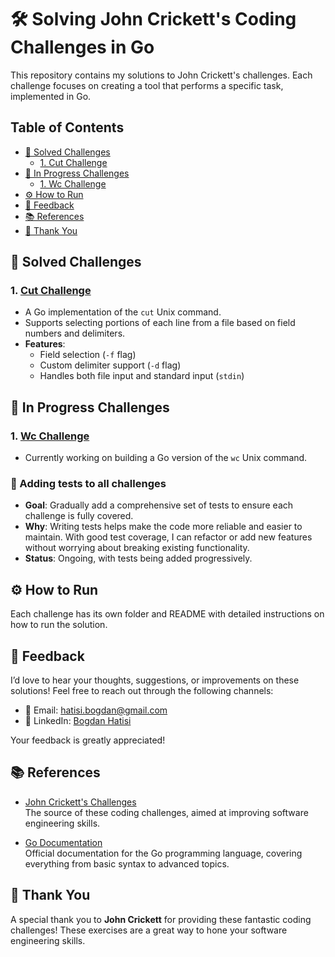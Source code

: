 <!-- TOC --><a name="-solving-john-cricketts-coding-challenges-in-go"></a>
# 🛠️ Solving John Crickett's Coding Challenges in Go

This repository contains my solutions to John Crickett's challenges. Each challenge focuses on creating a tool that performs a specific task, implemented in Go.

## Table of Contents

<!-- TOC start (generated with https://github.com/derlin/bitdowntoc) -->

- [📜 Solved Challenges](#-solved-challenges)
   * [1. Cut Challenge](#1-cut-challenge)
- [🚧 In Progress Challenges](#-in-progress-challenges)
   * [1. Wc Challenge](#1-wc-challenge)
- [⚙️ How to Run](#-how-to-run)
- [💬 Feedback](#-feedback)
- [📚 References](#-references)
- [🙏 Thank You](#-thank-you)

<!-- TOC end -->

<!-- TOC --><a name="-solved-challenges"></a>
## 📜 Solved Challenges

<!-- TOC --><a name="1-cut-challenge"></a>
### 1. [Cut Challenge](./cut)
   - A Go implementation of the `cut` Unix command.
   - Supports selecting portions of each line from a file based on field numbers and delimiters.
   - **Features**:
     - Field selection (`-f` flag)
     - Custom delimiter support (`-d` flag)
     - Handles both file input and standard input (`stdin`)


<!-- TOC --><a name="-in-progress-challenges"></a>
## 🚧 In Progress Challenges

<!-- TOC --><a name="1-wc-challenge"></a>
### 1. [Wc Challenge](./wc)
   - Currently working on building a Go version of the `wc` Unix command.

### 🔁 Adding tests to all challenges
   - **Goal**: Gradually add a comprehensive set of tests to ensure each challenge is fully covered.
   - **Why**: Writing tests helps make the code more reliable and easier to maintain. With good test coverage, I can refactor or add new features without worrying about breaking existing functionality.
   - **Status**: Ongoing, with tests being added progressively.
  

<!-- TOC --><a name="-how-to-run"></a>
## ⚙️ How to Run

Each challenge has its own folder and README with detailed instructions on how to run the solution.

<!-- TOC --><a name="-feedback"></a>
## 💬 Feedback

I’d love to hear your thoughts, suggestions, or improvements on these solutions! Feel free to reach out through the following channels:

- 📧 Email: [hatisi.bogdan@gmail.com](mailto:hatisi.bogdan@gmail.com)
- 💼 LinkedIn: [Bogdan Hatisi](https://linkedin.com/in/bogdan-hatisi)

Your feedback is greatly appreciated!


<!-- TOC --><a name="-references"></a>
## 📚 References

- [John Crickett's Challenges](https://codingchallenges.fyi/challenges/intro)  
   The source of these coding challenges, aimed at improving software engineering skills.

- [Go Documentation](https://golang.org/doc/)  
   Official documentation for the Go programming language, covering everything from basic syntax to advanced topics.


<!-- TOC --><a name="-thank-you"></a>
## 🙏 Thank You

A special thank you to **John Crickett** for providing these fantastic coding challenges! These exercises are a great way to hone your software engineering skills.

